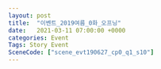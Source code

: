 ```yaml
---
layout: post
title:  "이벤트_2019여름_0화_오프닝"
date:   2021-03-11 07:00:00 +0000
categories: Event
Tags: Story Event
SceneCode: ["scene_evt190627_cp0_q1_s10"]
---
```

